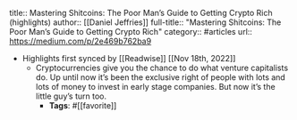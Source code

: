 title:: Mastering Shitcoins: The Poor Man’s Guide to Getting Crypto Rich (highlights)
author:: [[Daniel Jeffries]]
full-title:: "Mastering Shitcoins: The Poor Man’s Guide to Getting Crypto Rich"
category:: #articles
url:: https://medium.com/p/2e469b762ba9

- Highlights first synced by [[Readwise]] [[Nov 18th, 2022]]
	- Cryptocurrencies give you the chance to do what venture capitalists do. Up until now it’s been the exclusive right of people with lots and lots of money to invest in early stage companies. But now it’s the little guy’s turn too.
		- **Tags**: #[[favorite]]